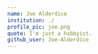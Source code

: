 ```yaml
---
name: Joe Alderdice
institution: ./
profile_pic: joe.png
quote: I'm just a hobbyist.
github_user: Joe-Alderdice
---
```

